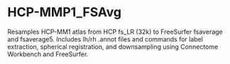 # HCP-MMP1_FSAvg
Resamples HCP-MM1 atlas from HCP fs_LR (32k) to FreeSurfer fsaverage and fsaverage5. Includes lh/rh .annot files and commands for label extraction, spherical registration, and downsampling using Connectome Workbench and FreeSurfer.
